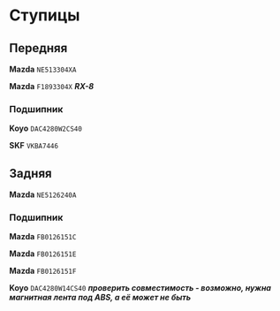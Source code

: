 # Ступицы

## Передняя

__Mazda__ `NE513304XA`

__Mazda__ `F1893304X` ***RX-8***

### Подшипник

__Koyo__ `DAC4280W2CS40`

__SKF__ `VKBA7446`

## Задняя

__Mazda__ `NE5126240A`

### Подшипник

__Mazda__ `FB0126151C`

__Mazda__ `FB0126151E`

__Mazda__ `FB0126151F`

__Koyo__ `DAC4280W14CS40` ***проверить совместимость - возможно, нужна магнитная лента под ABS, а её может не быть***